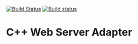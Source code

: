 [![Build Status](https://travis-ci.org/systelab/cpp-webserver-adapter.svg?branch=master)](https://travis-ci.org/systelab/cpp-webserver-adapter)
[![Build status](https://ci.appveyor.com/api/projects/status/b2yacbbo5x9hp8cy?svg=true)](https://ci.appveyor.com/project/systelab/cpp-webserver-adapter)

# C++ Web Server Adapter

